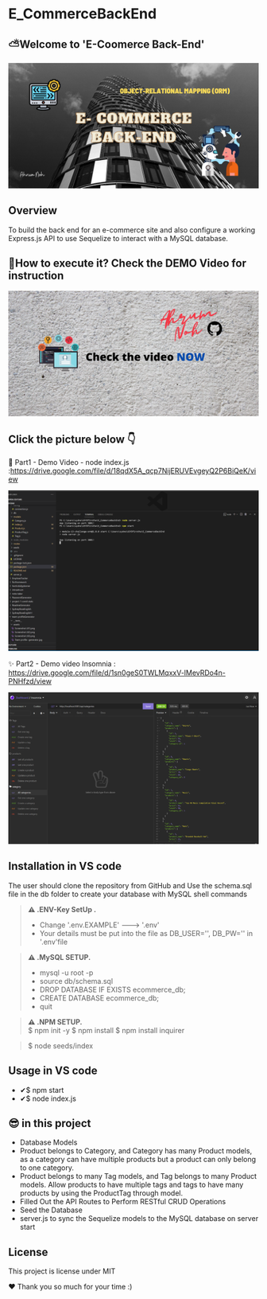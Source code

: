# E_CommerceBackEnd

## ⛅Welcome to 'E-Coomerce Back-End'

![Readme Generator](https://github.com/ahrumnoh/E_CommerceBackEnd/blob/main/image/E-%20Commerce%20Back-end.jpg?raw=true)



## Overview

To build the back end for an e-commerce site and also configure a working Express.js API to use Sequelize to interact with a MySQL database.


## 🚩How to execute it? Check the DEMO Video for instruction


![Watch the video](https://github.com/ahrumnoh/ReadmeGenerator/blob/main/Image/Check%20the%20video%20NOW%20(1).jpg?raw=true)





 ## Click the picture below 👇


 🎇 Part1 - Demo Video - node index.js :https://drive.google.com/file/d/18qdX5A_qcp7NijERUVEvgeyQ2P6BiQeK/view

[![Watch the video](https://github.com/ahrumnoh/E_CommerceBackEnd/blob/main/image/Screenshot%20(45).png?raw=true)](https://drive.google.com/file/d/18qdX5A_qcp7NijERUVEvgeyQ2P6BiQeK/view)



 ✨ Part2 - Demo video Insomnia  : https://drive.google.com/file/d/1sn0geS0TWLMqxxV-lMevRDo4n-PNHfzd/view

[![Watch the video](https://github.com/ahrumnoh/E_CommerceBackEnd/blob/main/image/Screenshot%20(44).png?raw=true)](https://drive.google.com/file/d/1sn0geS0TWLMqxxV-lMevRDo4n-PNHfzd/view)





## Installation in VS code

The user should clone the repository from GitHub and Use the schema.sql file in the db folder to create your database with MySQL shell commands


> **⚠ .ENV-Key SetUp .**  
> * Change '.env.EXAMPLE' ---> '.env'
> * Your details must be put into the file as DB_USER='', DB_PW='' in '.env'file



> **⚠ .MySQL SETUP.**  
> * mysql -u root -p
> * source db/schema.sql
> * DROP DATABASE IF EXISTS ecommerce_db;
> * CREATE DATABASE ecommerce_db;
> * quit



> **⚠ .NPM SETUP.**  
> $ npm init -y
> $ npm install
> $ npm install inquirer

> $ node seeds/index

## Usage in VS code
* ✔$ npm start
* ✔$ node index.js


## 😎 in this project

* Database Models
* Product belongs to Category, and Category has many Product models, as a category can have multiple products but a product can only belong to one category.
* Product belongs to many Tag models, and Tag belongs to many Product models. Allow products to have multiple tags and tags to have many products by using the ProductTag through model.
* Filled Out the API Routes to Perform RESTful CRUD Operations
* Seed the Database
* server.js to sync the Sequelize models to the MySQL database on server start




## License 
This project is license under MIT


❤ Thank you so much for your time :)





